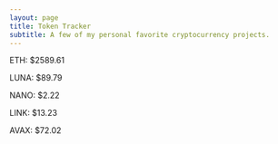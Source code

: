 ```yaml
---
layout: page
title: Token Tracker
subtitle: A few of my personal favorite cryptocurrency projects.
---
```


<!--BEGINCRYPTOINPUT-->
ETH: $2589.61

LUNA: $89.79

NANO: $2.22

LINK: $13.23

AVAX: $72.02

<!--ENDCRYPTOINPUT-->
